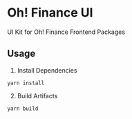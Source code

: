 # Oh! Finance UI

UI Kit for Oh! Finance Frontend Packages

## Usage

1. Install Dependencies

```
yarn install
```

2. Build Artifacts

```
yarn build
```
